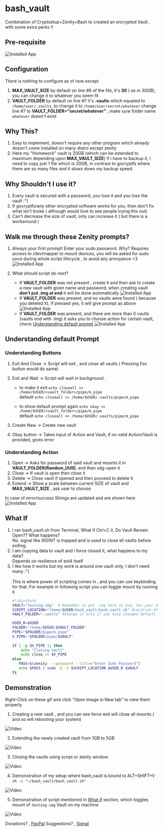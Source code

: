 # bash_vault

Combination of Cryptsetup+Zenity+Bash to created an encrypted Vault , with some extra perks !!

## Pre-requisite

![Installed App](./source/prerequisite.png "Check if you have these installed")

## Configuration

There is nothing to configure as of now except

1. **MAX_VAULT_SIZE** by default on line #6 of the file, it's **30** ( *as in 30GB*), you can change it to whatever you seem fit
2. **VAULT_FOLDER** by default on line #7 it's **.vaults** which equated to ``` /home/user/.vaults ```, to change it to ``` /home/user/secret/whatever ``` change line #7 to **VAULT_FOLDER="secret/whatever"** , make sure folder name ``` whatever ``` doesn't exist

## Why This?

1. Easy to implement, doesn't require any other program which already doesn't come installed on many distro except zenity 
2. Here my "Homework" vault is 20GB (which can be extended to maximum depending upon **MAX_VAULT_SIZE**) If i have to backup it, I need to copy just 1 file which is 20GB, in contrast to gocryptfs where there are so many files and it slows down my backup speed.

## Why Shouldn't I use it? 

1. Every vault is secured with a password, you lose it and you lose the vault :"( 
2. If gocryptfs/any other encrypted software works for you, then don't fix what isn't broke ( although would love to see people trying this out)
3. Can't decrease the size of vault, only can increase it ( but there is a workaround )

## Walk me through these Zenity prompts?

1. Always your first prompt! Enter your sudo password. Why? Requires access to /dev/mapper to mount devices, you will be asked for sudo once during whole script lifecycle , to avoid any annoyance <3
![Installed App](./source/sudo.png "Your First Prompt, Asking for Sudo Password")  

2. What should script do next? 
    - If **VAULT_FOLDER** was not present , create it and then ask to create a new vault with given name and password, when creating vault **don't put .img at end** it will be done automatically
     ![Installed App](./source/create_vault.png "If your Sudo password is correct, On first run ") 
    - If **VAULT_FOLDER** was present, and no vaults were found ( because you deleted it), if pressed yes, it will give prompt as above
     ![Installed App](./source/no_vault.png "If your Sudo password is correct, And you have no vaults, check vault folder to see if you have vaults?")
    - If **VAULT_FOLDER** was present, and there are more than 0 vaults (vaults end with .img) it asks you to choose action for certain vault, check [Understanding default prompt](#understanding-default-prompt) 
     ![Installed App](./source/default.png "If your Sudo password is correct, And you have no vaults, check vault folder to see if you have vaults?")

## Understanding default Prompt

### Understanding Buttons 

1. Exit And Close -> Script will exit , and close all vaults ( Pressing Esc button would do same)
2. Exit and Wait -> Script will wait in background . 
   - to make it exit 
    ``` echo closeall >> /home/$USER/<vault_folder>/pipe/m_pipe ```<br>
    default ``` echo closeall >> /home/$USER/.vaults/pipe/m_pipe ```

   - to show default prompt again 
    ``` echo okay >> /home/$USER/<vault_folder>/pipe/m_pipe ```<br>
    default ``` echo closeall >> /home/$USER/.vaults/pipe/m_pipe ```

3. Create New -> Create new vault 
4. Okay button -> Takes input of Action and Vault, if no valid Action/Vault is provided, gives error

### Understanding Action 

1. Open -> Asks for password of said vault and mounts it in **VAULT_FOLDER/Random_UUID**, and then xdg-open it 
2. Close -> If vault is open then close it 
3. Delete -> Close vault if opened and then proceed to delete it 
4. Extend -> Show a scale between current SIZE of vault and **MAX_VAULT_SIZE** , ask user to choose 

In case of error/success Strings are updated and are shown here
![Installed App](./source/info_action.png "See the highlight in red sqaure!")

## What If

1. I ran bash_vault.sh from Terminal, What if Ctrl+C it, Do Vault Remain Open?? What happens?
   <br>
   No, signal like SIGINT is trapped and is used to close all vaults before exiting.
2. I am copying data to vault and i force closed it, what happens to my data? 
   <br>
   Depends on resilience of ext4 itself
3. I like how it works but my work is around one vault only, I don't need many :"( <br>
   <br>
   This is where power of scripting comes in , and you can use keybinding for that.
   For example in following script you can toggle mount by running it 
    ```bash 
    #!/bin/bash
    VAULT="testing.img"  # Remember to put .img here at end, Set your default vault  
    SCRIPT_LOCATION="/home/$USER/bash_vault/bash_vault.sh" #Location of your bash_vault script 
    VAULT_FOLDER=".vaults" #Change it only if you have changed default in script 
   
    USER_R=$USER
    FOLDER="/home/$USER/$VAULT_FOLDER"
    PIPE="$FOLDER/pipe/m_pipe"
    V_PIPE="$FOLDER/pipe/$VAULT"
     
    if [ -p $V_PIPE ]; then 
        echo "Closing vault"
        echo close >> $V_PIPE 
    else
       PASS=$(zenity  --password --title="Enter Sudo Password") 
       echo $PASS | sudo -E -S $SCRIPT_LOCATION $USER_R $VAULT
    fi
    ```
## Demonstration 

Right-Click on these gif and click "Open Image in New tab" to view them properly

1. Creating a new vault , and you can see force exit will close all mounts ( and so will rebooting your system)

![Video](./source/create_vault_and_foce_close.gif)

2. Extending the newly created vault from 1GB to 5GB 
   
![Video](./source/extend_video.gif)

3. Closing the vaults using script or zenity window

![Video](./source/closing_vault.gif)

4. Demonstration of my setup where bash_vault is bound to ALT+SHIFT+V `sh -c "~/bash_vault/bash_vault.sh"`

![Video](./source/my_setup.gif)

5. Demonstration of script mentioned in [What if](#what-if) section, which toggles mount of `testing.img` Vault on my machine

![Video](./source/example.gif)

Donations? , [PayPal](https://paypal.me/TalentedTey?locale.x=en_GB)
Suggestions? , [Signal](https://signal.me/#p/+919519873721)
